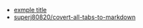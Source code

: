 * [exmple title](https://exmple.com)
* [superj80820/covert-all-tabs-to-markdown](https://github.com/superj80820/covert-all-tabs-to-markdown)